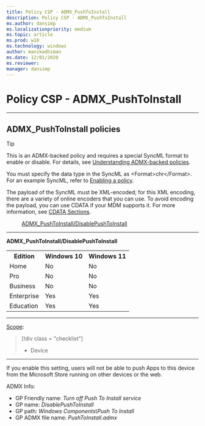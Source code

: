 ```yaml
---
title: Policy CSP - ADMX_PushToInstall
description: Policy CSP - ADMX_PushToInstall
ms.author: dansimp
ms.localizationpriority: medium
ms.topic: article
ms.prod: w10
ms.technology: windows
author: manikadhiman
ms.date: 12/01/2020
ms.reviewer: 
manager: dansimp
---
```


# Policy CSP - ADMX_PushToInstall

<hr/>

<!--Policies-->
## ADMX_PushToInstall policies  

> [!TIP]
> This is an ADMX-backed policy and requires a special SyncML format to enable or disable. For details, see [Understanding ADMX-backed policies](./understanding-admx-backed-policies.md).
> 
> You must specify the data type in the SyncML as &lt;Format&gt;chr&lt;/Format&gt;. For an example SyncML, refer to [Enabling a policy](./understanding-admx-backed-policies.md#enabling-a-policy).
> 
> The payload of the SyncML must be XML-encoded; for this XML encoding, there are a variety of online encoders that you can use. To avoid encoding the payload, you can use CDATA if your MDM supports it. For more information, see [CDATA Sections](http://www.w3.org/TR/REC-xml/#sec-cdata-sect).

<dl>
  <dd>
    <a href="#admx-pushtoinstall-disablepushtoinstall">ADMX_PushToInstall/DisablePushToInstall</a>
  </dd>
</dl>


<hr/>

<!--Policy-->
<a href="" id="admx-pushtoinstall-disablepushtoinstall"></a>**ADMX_PushToInstall/DisablePushToInstall**  

<!--SupportedSKUs-->
<table>
<tr>
    <th>Edition</th>
    <th>Windows 10</th>
    <th>Windows 11</th>
</tr>
<tr>
    <td>Home</td>
    <td>No</td>
    <td>No</td>
</tr>
<tr>
    <td>Pro</td>
    <td>No</td>
    <td>No</td>
</tr>
<tr>
    <td>Business</td>
    <td>No</td>
    <td>No</td>
</tr>
<tr>
    <td>Enterprise</td>
    <td>Yes</td>
    <td>Yes</td>
</tr>
<tr>
    <td>Education</td>
    <td>Yes</td>
    <td>Yes</td>
</tr>
</table>

<!--/SupportedSKUs-->
<hr/>

<!--Scope-->
[Scope](./policy-configuration-service-provider.md#policy-scope):

> [!div class = "checklist"]
> * Device

<hr/>

<!--/Scope-->
<!--Description-->
If you enable this setting, users will not be able to push Apps to this device from the Microsoft Store running on other devices or the web.

<!--/Description-->

<!--ADMXBacked-->
ADMX Info:  
-   GP Friendly name: *Turn off Push To Install service*
-   GP name: *DisablePushToInstall*
-   GP path: *Windows Components\Push To Install*
-   GP ADMX file name: *PushToInstall.admx*

<!--/ADMXBacked-->
<!--/Policy-->

<!--/Policies-->

